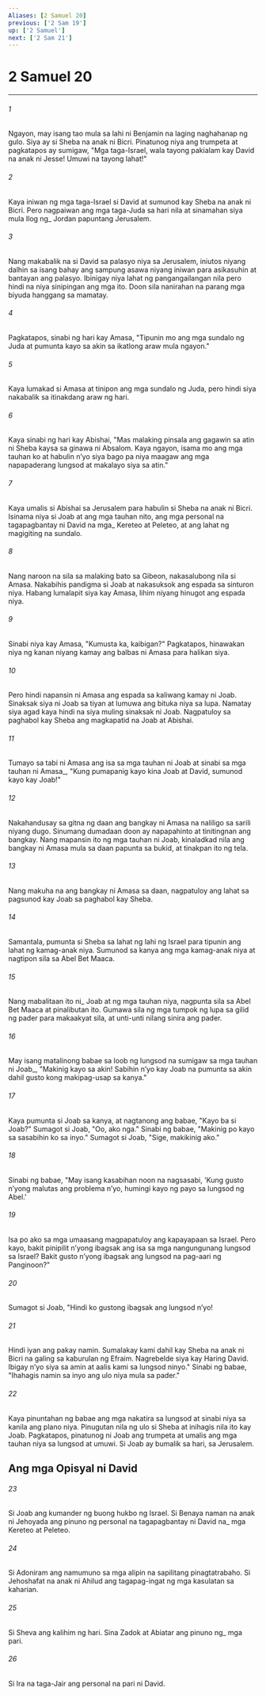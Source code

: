 ```yaml
---
Aliases: [2 Samuel 20]
previous: ['2 Sam 19']
up: ['2 Samuel']
next: ['2 Sam 21']
---
```

# 2 Samuel 20

***






















###### 1 










Ngayon, may isang tao mula sa lahi ni Benjamin na laging naghahanap ng gulo. Siya ay si Sheba na anak ni Bicri. Pinatunog niya ang trumpeta at pagkatapos ay sumigaw, "Mga taga-Israel, wala tayong pakialam kay David na anak ni Jesse! Umuwi na tayong lahat!" 





















###### 2 










Kaya iniwan ng mga taga-Israel si David at sumunod kay Sheba na anak ni Bicri. Pero nagpaiwan ang mga taga-Juda sa hari nila at sinamahan siya mula Ilog ng_ Jordan papuntang Jerusalem. 





















###### 3 










Nang makabalik na si David sa palasyo niya sa Jerusalem, iniutos niyang dalhin sa isang bahay ang sampung asawa niyang iniwan para asikasuhin at bantayan ang palasyo. Ibinigay niya lahat ng pangangailangan nila pero hindi na niya sinipingan ang mga ito. Doon sila nanirahan na parang mga biyuda hanggang sa mamatay. 





















###### 4 










Pagkatapos, sinabi ng hari kay Amasa, "Tipunin mo ang mga sundalo ng Juda at pumunta kayo sa akin sa ikatlong araw mula ngayon." 





















###### 5 










Kaya lumakad si Amasa at tinipon ang mga sundalo ng Juda, pero hindi siya nakabalik sa itinakdang araw ng hari. 





















###### 6 










Kaya sinabi ng hari kay Abishai, "Mas malaking pinsala ang gagawin sa atin ni Sheba kaysa sa ginawa ni Absalom. Kaya ngayon, isama mo ang mga tauhan ko at habulin nʼyo siya bago pa niya maagaw ang mga napapaderang lungsod at makalayo siya sa atin." 





















###### 7 










Kaya umalis si Abishai sa Jerusalem para habulin si Sheba na anak ni Bicri. Isinama niya si Joab at ang mga tauhan nito, ang mga personal na tagapagbantay ni David na mga_ Kereteo at Peleteo, at ang lahat ng magigiting na sundalo. 





















###### 8 










Nang naroon na sila sa malaking bato sa Gibeon, nakasalubong nila si Amasa. Nakabihis pandigma si Joab at nakasuksok ang espada sa sinturon niya. Habang lumalapit siya kay Amasa, lihim niyang hinugot ang espada niya. 





















###### 9 










Sinabi niya kay Amasa, "Kumusta ka, kaibigan?" Pagkatapos, hinawakan niya ng kanan niyang kamay ang balbas ni Amasa para halikan siya. 





















###### 10 










Pero hindi napansin ni Amasa ang espada sa kaliwang kamay ni Joab. Sinaksak siya ni Joab sa tiyan at lumuwa ang bituka niya sa lupa. Namatay siya agad kaya hindi na siya muling sinaksak ni Joab. Nagpatuloy sa paghabol kay Sheba ang magkapatid na Joab at Abishai. 





















###### 11 










Tumayo sa tabi ni Amasa ang isa sa mga tauhan ni Joab at sinabi sa mga tauhan ni Amasa_, "Kung pumapanig kayo kina Joab at David, sumunod kayo kay Joab!" 





















###### 12 










Nakahandusay sa gitna ng daan ang bangkay ni Amasa na naliligo sa sarili niyang dugo. Sinumang dumadaan doon ay napapahinto at tinitingnan ang bangkay. Nang mapansin ito ng mga tauhan ni Joab, kinaladkad nila ang bangkay ni Amasa mula sa daan papunta sa bukid, at tinakpan ito ng tela. 





















###### 13 










Nang makuha na ang bangkay ni Amasa sa daan, nagpatuloy ang lahat sa pagsunod kay Joab sa paghabol kay Sheba. 





















###### 14 










Samantala, pumunta si Sheba sa lahat ng lahi ng Israel para tipunin ang lahat ng kamag-anak niya. Sumunod sa kanya ang mga kamag-anak niya at nagtipon sila sa Abel Bet Maaca. 





















###### 15 










Nang mabalitaan ito ni_ Joab at ng mga tauhan niya, nagpunta sila sa Abel Bet Maaca at pinalibutan ito. Gumawa sila ng mga tumpok ng lupa sa gilid ng pader para makaakyat sila, at unti-unti nilang sinira ang pader. 





















###### 16 










May isang matalinong babae sa loob ng lungsod na sumigaw sa mga tauhan ni Joab_, "Makinig kayo sa akin! Sabihin nʼyo kay Joab na pumunta sa akin dahil gusto kong makipag-usap sa kanya." 





















###### 17 










Kaya pumunta si Joab sa kanya, at nagtanong ang babae, "Kayo ba si Joab?" Sumagot si Joab, "Oo, ako nga." Sinabi ng babae, "Makinig po kayo sa sasabihin ko sa inyo." Sumagot si Joab, "Sige, makikinig ako." 





















###### 18 










Sinabi ng babae, "May isang kasabihan noon na nagsasabi, 'Kung gusto nʼyong malutas ang problema nʼyo, humingi kayo ng payo sa lungsod ng Abel.' 





















###### 19 










Isa po ako sa mga umaasang magpapatuloy ang kapayapaan sa Israel. Pero kayo, bakit pinipilit nʼyong ibagsak ang isa sa mga nangungunang lungsod sa Israel? Bakit gusto nʼyong ibagsak ang lungsod na pag-aari ng Panginoon?" 





















###### 20 










Sumagot si Joab, "Hindi ko gustong ibagsak ang lungsod nʼyo! 





















###### 21 










Hindi iyan ang pakay namin. Sumalakay kami dahil kay Sheba na anak ni Bicri na galing sa kaburulan ng Efraim. Nagrebelde siya kay Haring David. Ibigay nʼyo siya sa amin at aalis kami sa lungsod ninyo." Sinabi ng babae, "Ihahagis namin sa inyo ang ulo niya mula sa pader." 





















###### 22 










Kaya pinuntahan ng babae ang mga nakatira sa lungsod at sinabi niya sa kanila ang plano niya. Pinugutan nila ng ulo si Sheba at inihagis nila ito kay Joab. Pagkatapos, pinatunog ni Joab ang trumpeta at umalis ang mga tauhan niya sa lungsod at umuwi. Si Joab ay bumalik sa hari, sa Jerusalem.

## Ang mga Opisyal ni David 





















###### 23 










Si Joab ang kumander ng buong hukbo ng Israel. Si Benaya naman na anak ni Jehoyada ang pinuno ng personal na tagapagbantay ni David na_ mga Kereteo at Peleteo. 





















###### 24 










Si Adoniram ang namumuno sa mga alipin na sapilitang pinagtatrabaho. Si Jehoshafat na anak ni Ahilud ang tagapag-ingat ng mga kasulatan sa kaharian. 





















###### 25 










Si Sheva ang kalihim ng hari. Sina Zadok at Abiatar ang pinuno ng_ mga pari. 





















###### 26 










Si Ira na taga-Jair ang personal na pari ni David.
